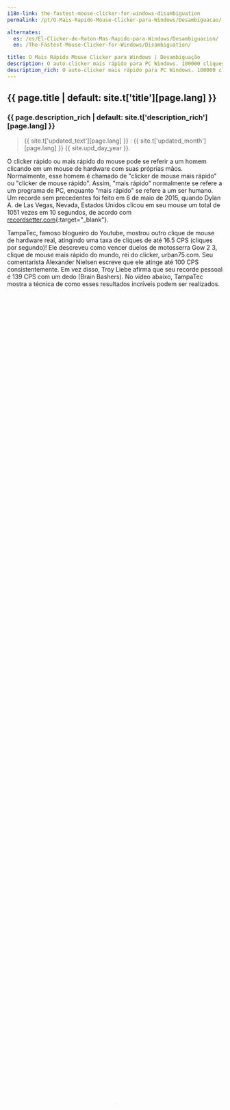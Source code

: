 ```yaml
---
i18n-link: the-fastest-mouse-clicker-for-windows-disambiguation
permalink: /pt/O-Mais-Rapido-Mouse-Clicker-para-Windows/Desambiguacao/

alternates:
  es: /es/El-Clicker-de-Raton-Mas-Rapido-para-Windows/Desambiguacion/
  en: /The-Fastest-Mouse-Clicker-for-Windows/Disambiguation/

title: O Mais Rápido Mouse Clicker para Windows | Desambiguação
description: O auto-clicker mais rápido para PC Windows. 100000 cliques por segundo. Desambiguação
description_rich: O auto-clicker mais rápido para PC Windows. 100000 cliques por segundo. Desambiguação
---
```


## {{ page.title | default: site.t['title'][page.lang] }}

### {{ page.description_rich | default: site.t['description_rich'][page.lang] }}

> {{ site.t['updated_text'][page.lang] }} : {{ site.t['updated_month'][page.lang] }} {{ site.upd_day_year }}.

O clicker rápido ou mais rápido do mouse pode se referir a um homem clicando em um mouse de hardware com suas próprias mãos.
Normalmente, esse homem é chamado de "clicker de mouse mais rápido" ou "clicker de mouse rápido".
Assim, "mais rápido" normalmente se refere a um programa de PC, enquanto "mais rápido" se refere a um ser humano.
Um recorde sem precedentes foi feito em 6 de maio de 2015, quando Dylan A. de Las Vegas, Nevada, Estados Unidos
clicou em seu mouse um total de 1051 vezes em 10 segundos, de acordo com
[recordsetter.com](https://recordsetter.com/world-record/mouse-clicks-10/41199){:target="_blank"}.

<p>
TampaTec, famoso blogueiro do Youtube, mostrou outro clique de mouse de hardware real, atingindo uma taxa de cliques de até 16.5&nbsp;CPS (cliques por segundo)!
Ele descreveu como vencer duelos de motosserra Gow&nbsp;2&nbsp;3, clique de mouse mais rápido do mundo, rei do clicker, urban75.com.
Seu comentarista Alexander Nielsen escreve que ele atinge até 100&nbsp;CPS consistentemente.
Em vez disso, Troy Liebe afirma que seu recorde pessoal é 139&nbsp;CPS com um dedo (Brain Bashers).
No vídeo abaixo, TampaTec mostra a técnica de como esses resultados incríveis podem ser realizados.
 <video style="outline:none; width:100%; height:100%;" controls preload="none" poster="/The-Fastest-Mouse-Clicker-for-Windows/videos/worlds-fastest-clicker-720p.jpg">
  <source src="/The-Fastest-Mouse-Clicker-for-Windows/videos/worlds-fastest-clicker-720p.mp4" type="video/mp4"/>
  Seu navegador não suporta a tag de vídeo.
</video>
<a href="https://www.youtube.com/watch?v=r8Tlb3FrmhQ" target="_blank">Watch the original video "World's fastest mouse clicker- How to Win Gow Chainsaw duels!" in Youtube.</a>
</p>

<p>
Sambucha, outro blogueiro do Youtube em ascensão, afirma em 2024 que agora é o ser humano mais rápido a clicar com o mouse no mundo.
No vídeo abaixo, Sambucha demonstra seu orgulho de ser o mais rápido a clicar com o mouse.
 <video style="outline:none; width:100%; height:100%;" controls preload="none" poster="/The-Fastest-Mouse-Clicker-for-Windows/videos/I-Became-The-Fastest-Clicker-UQAbGlKXvBQ-480p.jpg">
  <source src="/The-Fastest-Mouse-Clicker-for-Windows/videos/I-Became-The-Fastest-Clicker-UQAbGlKXvBQ-480p.mp4" type="video/mp4"/>
  Seu navegador não suporta a tag de vídeo.
</video>
<a href="https://www.youtube.com/shorts/UQAbGlKXvBQ" target="_blank">Assista ao vídeo curto original "I became the fastest mouse clicker in the world" em Youtube (em inglês).</a>
</p>


#### {{ site.t['copyright_text'][page.lang] }} [{{ site.t['author_name'][page.lang] }}]({{ site.prod-url }}{{ site.t['home'][page.lang] }})
